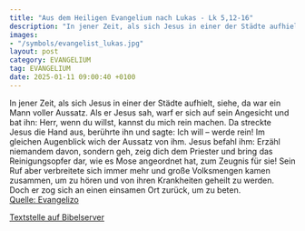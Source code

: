 ```yaml
---
title: "Aus dem Heiligen Evangelium nach Lukas - Lk 5,12-16"
description: "In jener Zeit, als sich Jesus in einer der Städte aufhielt, siehe, da war ein Mann voller Aussatz. Als er Jesus sah, warf er sich auf sein Angesicht und bat ihn: Herr, wenn du willst, kannst du mich rein machen. Da streckte Jesus die Hand aus, berührte ihn und sagte: Ich will – w...."
images:
- "/symbols/evangelist_lukas.jpg"
layout: post
category: EVANGELIUM
tag: EVANGELIUM
date: 2025-01-11 09:00:40 +0100
---
```

In jener Zeit, als sich Jesus in einer der Städte aufhielt, siehe, da war ein Mann voller Aussatz. Als er Jesus sah, warf er sich auf sein Angesicht und bat ihn: Herr, wenn du willst, kannst du mich rein machen.
Da streckte Jesus die Hand aus, berührte ihn und sagte: Ich will – werde rein! Im gleichen Augenblick wich der Aussatz von ihm.<!--more-->
Jesus befahl ihm: Erzähl niemandem davon, sondern geh, zeig dich dem Priester und bring das Reinigungsopfer dar, wie es Mose angeordnet hat, zum Zeugnis für sie!
Sein Ruf aber verbreitete sich immer mehr und große Volksmengen kamen zusammen, um zu hören und von ihren Krankheiten geheilt zu werden.
Doch er zog sich an einen einsamen Ort zurück, um zu beten.<br>
[Quelle: Evangelizo](https://evangeliumtagfuertag.org/DE/gospel)

[Textstelle auf Bibelserver](https://www.bibleserver.com/EU/Lukas5,12-16)

